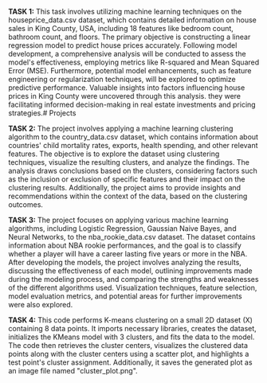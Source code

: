 **TASK 1:** This task involves utilizing machine learning techniques on the houseprice_data.csv dataset, which contains detailed information on house sales in King County, USA, including 18 features like bedroom count, bathroom count, and floors. The primary objective is constructing a linear regression model to predict house prices accurately. Following model development, a comprehensive analysis will be conducted to assess the model's effectiveness, employing metrics like R-squared and Mean Squared Error (MSE). Furthermore, potential model enhancements, such as feature engineering or regularization techniques, will be explored to optimize predictive performance. Valuable insights into factors influencing house prices in King County were uncovered through this analysis. they were facilitating informed decision-making in real estate investments and pricing strategies.# Projects




**TASK 2:** The project involves applying a machine learning clustering algorithm to the country_data.csv dataset, which contains information about countries' child mortality rates, exports, health spending, and other relevant features. The objective is to explore the dataset using clustering techniques, visualize the resulting clusters, and analyze the findings. The analysis draws conclusions based on the clusters, considering factors such as the inclusion or exclusion of specific features and their impact on the clustering results. Additionally, the project aims to provide insights and recommendations within the context of the data, based on the clustering outcomes.





**TASK 3:** The project focuses on applying various machine learning algorithms, including Logistic Regression, Gaussian Naive Bayes, and Neural Networks, to the nba_rookie_data.csv dataset. The dataset contains information about NBA rookie performances, and the goal is to classify whether a player will have a career lasting five years or more in the NBA. After developing the models, the project involves analyzing the results, discussing the effectiveness of each model, outlining improvements made during the modeling process, and comparing the strengths and weaknesses of the different algorithms used. Visualization techniques, feature selection, model evaluation metrics, and potential areas for further improvements were also explored.





**TASK 4:**  This code performs K-means clustering on a small 2D dataset (X) containing 8 data points. It imports necessary libraries, creates the dataset, initializes the KMeans model with 3 clusters, and fits the data to the model. The code then retrieves the cluster centers, visualizes the clustered data points along with the cluster centers using a scatter plot, and highlights a test point's cluster assignment. Additionally, it saves the generated plot as an image file named "cluster_plot.png".
